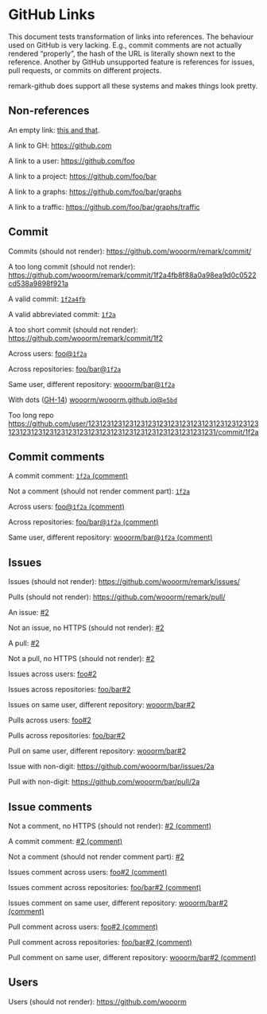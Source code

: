 # GitHub Links

This document tests transformation of links into references.
The behaviour used on GitHub is very lacking. E.g., commit comments
are not actually rendered “properly”, the hash of the URL is literally
shown next to the reference. Another by GitHub unsupported feature is
references for issues, pull requests, or commits on different projects.

remark-github does support all these systems and makes things look
pretty.

## Non-references

An empty link: [this and that]().

A link to GH:
<https://github.com>

A link to a user:
<https://github.com/foo>

A link to a project:
<https://github.com/foo/bar>

A link to a graphs:
<https://github.com/foo/bar/graphs>

A link to a traffic:
<https://github.com/foo/bar/graphs/traffic>

## Commit

Commits (should not render):
<https://github.com/wooorm/remark/commit/>

A too long commit (should not render):
<https://github.com/wooorm/remark/commit/1f2a4fb8f88a0a98ea9d0c0522cd538a9898f921a>

A valid commit:
[`1f2a4fb`](https://github.com/wooorm/remark/commit/1f2a4fb8f88a0a98ea9d0c0522cd538a9898f921)

A valid abbreviated commit:
[`1f2a`](https://github.com/wooorm/remark/commit/1f2a)

A too short commit (should not render):
<https://github.com/wooorm/remark/commit/1f2>

Across users:
[foo@`1f2a`](https://github.com/foo/remark/commit/1f2a)

Across repositories:
[foo/bar@`1f2a`](https://github.com/foo/bar/commit/1f2a)

Same user, different repository:
[wooorm/bar@`1f2a`](https://github.com/wooorm/bar/commit/1f2a)

With dots ([GH-14](https://github.com/wooorm/remark/issues/14))
[wooorm/wooorm.github.io@`e5bd`](https://github.com/wooorm/wooorm.github.io/commit/e5bd)

Too long repo
<https://github.com/user/1231231231231231231231231231231231231231231231231231231231231231231231231231231231231231231231231231/commit/1f2a>

## Commit comments

A commit comment:
[`1f2a` (comment)](https://github.com/wooorm/remark/commit/1f2a#commitcomment-12312312)

Not a comment (should not render comment part):
[`1f2a`](https://github.com/wooorm/remark/commit/1f2a#)

Across users:
[foo@`1f2a` (comment)](https://github.com/foo/remark/commit/1f2a#commitcomment-12312312)

Across repositories:
[foo/bar@`1f2a` (comment)](https://github.com/foo/bar/commit/1f2a#commitcomment-12312312)

Same user, different repository:
[wooorm/bar@`1f2a` (comment)](https://github.com/wooorm/bar/commit/1f2a#commitcomment-12312312)

## Issues

Issues (should not render):
<https://github.com/wooorm/remark/issues/>

Pulls (should not render):
<https://github.com/wooorm/remark/pull/>

An issue:
[#2](https://github.com/wooorm/remark/issues/2)

Not an issue, no HTTPS (should not render):
[#2](http://github.com/wooorm/remark/issues/2)

A pull:
[#2](https://github.com/wooorm/remark/pull/2)

Not a pull, no HTTPS (should not render):
[#2](http://github.com/wooorm/remark/pull/2)

Issues across users:
[foo#2](https://github.com/foo/remark/issues/2)

Issues across repositories:
[foo/bar#2](https://github.com/foo/bar/issues/2)

Issues on same user, different repository:
[wooorm/bar#2](https://github.com/wooorm/bar/issues/2)

Pulls across users:
[foo#2](https://github.com/foo/remark/pull/2)

Pulls across repositories:
[foo/bar#2](https://github.com/foo/bar/pull/2)

Pull on same user, different repository:
[wooorm/bar#2](https://github.com/wooorm/bar/pull/2)

Issue with non-digit:
<https://github.com/wooorm/bar/issues/2a>

Pull with non-digit:
<https://github.com/wooorm/bar/pull/2a>

## Issue comments

Not a comment, no HTTPS (should not render):
[#2 (comment)](http://github.com/wooorm/remark/issues/2#issuecomment-123123)

A commit comment:
[#2 (comment)](https://github.com/wooorm/remark/issues/2#issuecomment-123123)

Not a comment (should not render comment part):
[#2](https://github.com/wooorm/remark/issues/2#)

Issues comment across users:
[foo#2 (comment)](https://github.com/foo/remark/issues/2#issuecomment-123123)

Issues comment across repositories:
[foo/bar#2 (comment)](https://github.com/foo/bar/issues/2#issuecomment-123123)

Issues comment on same user, different repository:
[wooorm/bar#2 (comment)](https://github.com/wooorm/bar/issues/2#issuecomment-123123)

Pull comment across users:
[foo#2 (comment)](https://github.com/foo/remark/pull/2#issuecomment-123123)

Pull comment across repositories:
[foo/bar#2 (comment)](https://github.com/foo/bar/pull/2#issuecomment-123123)

Pull comment on same user, different repository:
[wooorm/bar#2 (comment)](https://github.com/wooorm/bar/issues/2#issuecomment-123123)

## Users

Users (should not render):
<https://github.com/wooorm>
